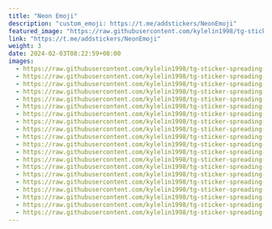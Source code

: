 ```yaml
---
title: "Neon Emoji"
description: "custom_emoji: https://t.me/addstickers/NeonEmoji"
featured_image: "https://raw.githubusercontent.com/kylelin1998/tg-sticker-spreading-worldwide-images/main/img/f31ac5f2-d067-40b7-aa55-68bb59e77ef3.jpg"
link: "https://t.me/addstickers/NeonEmoji"
weight: 3
date: 2024-02-03T08:22:59+08:00
images:
  - https://raw.githubusercontent.com/kylelin1998/tg-sticker-spreading-worldwide-images/main/img/f31ac5f2-d067-40b7-aa55-68bb59e77ef3.jpg
  - https://raw.githubusercontent.com/kylelin1998/tg-sticker-spreading-worldwide-images/main/img/a60298a1-331f-43a3-8628-4937f46543fa.jpg
  - https://raw.githubusercontent.com/kylelin1998/tg-sticker-spreading-worldwide-images/main/img/19b3047f-82f3-40f3-9e32-73c2b6315373.jpg
  - https://raw.githubusercontent.com/kylelin1998/tg-sticker-spreading-worldwide-images/main/img/23499d03-de8a-4460-8391-588c66ea13fb.jpg
  - https://raw.githubusercontent.com/kylelin1998/tg-sticker-spreading-worldwide-images/main/img/cfbdcc68-73d9-4a80-a341-6745ccbaa8ab.jpg
  - https://raw.githubusercontent.com/kylelin1998/tg-sticker-spreading-worldwide-images/main/img/3e917f84-43e8-46d5-8e4c-39e2e62af1bf.jpg
  - https://raw.githubusercontent.com/kylelin1998/tg-sticker-spreading-worldwide-images/main/img/483767c4-5a67-453a-a527-e76f6c741bec.jpg
  - https://raw.githubusercontent.com/kylelin1998/tg-sticker-spreading-worldwide-images/main/img/3170ba0a-0b6a-493c-819e-fb115982aec6.jpg
  - https://raw.githubusercontent.com/kylelin1998/tg-sticker-spreading-worldwide-images/main/img/4e3fda5d-b773-494a-8355-f06dfad57d27.jpg
  - https://raw.githubusercontent.com/kylelin1998/tg-sticker-spreading-worldwide-images/main/img/da234f1a-f802-4639-8e6a-9ffd0fc13e07.jpg
  - https://raw.githubusercontent.com/kylelin1998/tg-sticker-spreading-worldwide-images/main/img/7cfe9d51-5c79-4e31-b030-91cbb93edffc.jpg
  - https://raw.githubusercontent.com/kylelin1998/tg-sticker-spreading-worldwide-images/main/img/202a1598-0e55-43e6-87dc-d551c8aa264e.jpg
  - https://raw.githubusercontent.com/kylelin1998/tg-sticker-spreading-worldwide-images/main/img/149aec3a-b120-41b2-9828-1b73fabea182.jpg
  - https://raw.githubusercontent.com/kylelin1998/tg-sticker-spreading-worldwide-images/main/img/3b042a5a-a206-4a0a-a8de-4dc3716f9dd1.jpg
  - https://raw.githubusercontent.com/kylelin1998/tg-sticker-spreading-worldwide-images/main/img/8ad5d6da-4d20-4711-bdc8-1d8ea7e92ed9.jpg
  - https://raw.githubusercontent.com/kylelin1998/tg-sticker-spreading-worldwide-images/main/img/1f4512a3-a548-4c2f-8be3-2869bda0e049.jpg
  - https://raw.githubusercontent.com/kylelin1998/tg-sticker-spreading-worldwide-images/main/img/5e4760df-5a55-4453-8c87-5a7ffa068bc1.jpg
  - https://raw.githubusercontent.com/kylelin1998/tg-sticker-spreading-worldwide-images/main/img/0a16d5a2-90cf-41cb-bd67-d86376692533.jpg
  - https://raw.githubusercontent.com/kylelin1998/tg-sticker-spreading-worldwide-images/main/img/d7121182-ac4c-4c9d-bb8e-023a851f09ed.jpg
  - https://raw.githubusercontent.com/kylelin1998/tg-sticker-spreading-worldwide-images/main/img/8fff4c68-80f9-4d72-92c5-707ad8c0bb85.jpg
---
```

